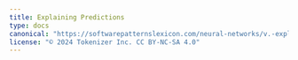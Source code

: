 ```yaml
---
title: Explaining Predictions
type: docs
canonical: "https://softwarepatternslexicon.com/neural-networks/v.-explainability-and-interpretability-patterns/2.-explaining-predictions"
license: "© 2024 Tokenizer Inc. CC BY-NC-SA 4.0"
---
```

